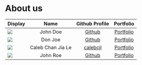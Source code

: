 # About us

Display |       Name        |         Github Profile          | Portfolio 
--------|:-----------------:|:-------------------------------:|:---------:
![](https://via.placeholder.com/100.png?text=Photo) |     John Doe      |  [Github](https://github.com/)  | [Portfolio](docs/team/johndoe.md)
![](https://via.placeholder.com/100.png?text=Photo) |      Don Joe      |  [Github](https://github.com/)  | [Portfolio](docs/team/johndoe.md)
![](https://via.placeholder.com/100.png?text=Photo) | Caleb Chan Jia Le | [calebcjl](https://github.com/calebcjl) | [Portfolio](docs/team/johndoe.md)
![](https://via.placeholder.com/100.png?text=Photo) |     John Roe      |  [Github](https://github.com/)  | [Portfolio](docs/team/johndoe.md)
